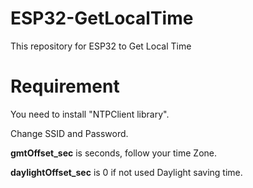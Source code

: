 # ESP32-GetLocalTime
This repository for ESP32 to Get Local Time

# Requirement
You need to install "NTPClient library".

Change SSID and Password.

**gmtOffset_sec** is seconds, follow your time Zone.

**daylightOffset_sec** is 0 if not used Daylight saving time.
